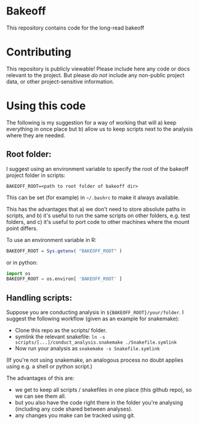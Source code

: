 # Bakeoff
This repository contains code for the long-read bakeoff

# Contributing

This repository is publicly viewable!  Please include here any code or docs relevant to the project.  But please *do not* include any non-public project data, or other project-sensitive information.

# Using this code
The following is my suggestion for a way of working that will a) keep everything in once place but b) allow us to keep scripts next to the analysis where they are needed.

## Root folder:
I suggest using an environment variable to specify the root of the bakeoff project folder in scripts:
```
BAKEOFF_ROOT=<path to root folder of bakeoff dir>
```
This can be set (for example) in `~/.bashrc` to make it always available.

This has the advantages that a) we don't need to store absolute paths in scripts, and b) it's useful to run the same scripts on other folders, e.g. test folders, and c) it's useful to port code to other machines where the mount point differs. 

To use an environment variable in R:
```R
BAKEOFF_ROOT = Sys.getenv( "BAKEOFF_ROOT" )
```
or in python:
```python
import os
BAKEOFF_ROOT = os.environ[ 'BAKEOFF_ROOT' ]
```

## Handling scripts:

Suppose you are conducting analysis in `${BAKEOFF_ROOT}/your/folder`.  I suggest the following workflow (given as an example for snakemake):

* Clone this repo as the scripts/ folder.
* symlink the relevant snakefile: `ln -s scripts/[...]/conduct_analysis.snakemake ./Snakefile.symlink`
* Now run your analysis as `snakemake -s Snakefile.symlink`

(If you're not using snakemake, an analogous process no doubt applies using e.g. a shell or python script.)

The advantages of this are:

* we get to keep all scripts / snakefiles in one place (this github repo), so we can see them all.
* but you also have the code right there in the folder you're analysing (including any code shared between analyses).
* any changes you make can be tracked using git.


